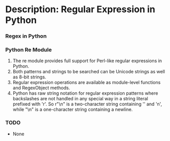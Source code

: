 # Description: Regular Expression in Python

### Regex in Python

### Python Re Module
1. The re module provides full support for Perl-like regular expressions in Python.
2. Both patterns and strings to be searched can be Unicode strings as well as 8-bit strings.
3. Regular expression operations are available as module-level functions and RegexObject methods. 
4. Python has raw string notation for regular expression patterns where backslashes are not handled in any special way 
   in a string literal prefixed with 'r'. So r"\n" is a two-character string containing '\' and 'n', while "\n" is a 
   one-character string containing a newline.

### TODO
* None
